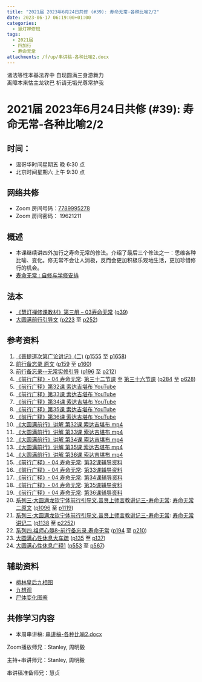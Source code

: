 ```yaml
---
title: "2021届 2023年6月24日共修 (#39): 寿命无常-各种比喻2/2"
date: 2023-06-17 06:19:00+01:00
categories:
  - 慧灯禅修班
tags:
  - 2021届
  - 四加行
  - 寿命无常
attachments: /f/up/串讲稿-各种比喻2.docx
---
```

<!--StartFragment-->

诸法等性本基法界中 自现圆满三身游舞力\
离障本来怙主龙钦巴 祈请无垢光尊常护我

# 2021届 2023年6月24日共修 (#39): 寿命无常-各种比喻2/2

<!--EndFragment-->

## 时间：

* 温哥华时间星期五 晚 6:30 点
* 北京时间星期六 上午 9:30 点

## 网络共修

* Zoom 房间号码：[7789995278](https://us02web.zoom.us/j/7789995278?pwd=VjZmbWJFY2k2K0E5RVB2cTNIQmhqUT09)
* Zoom 房间密码： 19621211

## 概述

* 本课继续讲四外加行之寿命无常的修法。介绍了最后三个修法之一：思维各种比喻、变化。修无常不会让人消极，反而会更加积极乐观地生活，更加珍惜修行的机会。
* [寿命无常 : 自修与学修安排](https://fohuifayu.com/index.php/huideng-jiangtang/chanxiuke/zen-03/8653-zen03-smwc?title=)

## 法本

* [《慧灯禅修课教材》第三册 – 03寿命无常](https://huidengchanxiu.net/books/b3/3-03) ([p39](https://huidengchanxiu.net/books/b3/3-03/#p39))
* [大圆满前行引导文](https://huidengchanxiu.net/books/dymqx) ([p223](https://huidengchanxiu.net/books/dymqx#p223) 至 [p252](https://huidengchanxiu.net/books/dymqx#p252))

## 参考资料

1. [《菩提道次第广论讲记》(二)](https://huidengchanxiu.net/refs/ptdcdgl/2) ([p1555](https://huidengchanxiu.net/refs/ptdcdgl/2/#p1555) 至 [p1658](https://huidengchanxiu.net/refs/ptdcdgl/2#p1658))
2. [前行备忘录 原文](https://huidengchanxiu.net/refs/qxbwl/) ([p159](https://huidengchanxiu.net/refs/qxbwl/#p159) 至 [p160](https://huidengchanxiu.net/refs/qxbwl/#p160))
3. [前行备忘录--无常实修引导](https://huidengchanxiu.net/refs/qxbwl/qxxl4-02wc)  ([p196](https://huidengchanxiu.net/refs/qxbwl/qxxl4-02wc#p196) 至 [p212](https://huidengchanxiu.net/refs/qxbwl/qxxl4-02wc#p212))
4. [《前行广释》- 04 寿命无常](https://huidengchanxiu.net/refs/qxgs/qxgs-04wc): [第三十二节课](https://huidengchanxiu.net/refs/qxgs/qxgs-04wc/#%E7%AC%AC%E4%B8%89%E5%8D%81%E4%BA%8C%E8%8A%82%E8%AF%BE) 至 [第三十六节课](https://huidengchanxiu.net/refs/qxgs/qxgs-04wc/#%E7%AC%AC%E4%B8%89%E5%8D%81%E5%85%AD%E8%8A%82%E8%AF%BE) ([p284](https://huidengchanxiu.net/refs/qxgs/qxgs-04wc#p284) 至 [p628](https://huidengchanxiu.net/refs/qxgs/qxgs-04wc/#p628))
5. [《前行广释》第32课 索达吉堪布 YouTube](https://www.youtube.com/watch?v=0N0tVlbxjjs&list=PLAnEIprIVklfWTKX6X1gI9eR_phiB8B4b&index=34)
6. [《前行广释》第33课 索达吉堪布 YouTube](https://www.youtube.com/watch?v=atg8VlhjTCA&list=PLHUvfASP8Aiy5nWhT5AqWKEvIsYJpDC1h&index=5)
7. [《前行广释》第34课 索达吉堪布 YouTube](https://www.youtube.com/watch?v=J54sDw7M9ls&list=PLAnEIprIVklfWTKX6X1gI9eR_phiB8B4b&index=35)
8. [《前行广释》第35课 索达吉堪布 YouTube](https://www.youtube.com/watch?v=3jPfZdjYeIg&list=PLAnEIprIVklfWTKX6X1gI9eR_phiB8B4b&index=36)
9. [《前行广释》第36课 索达吉堪布 YouTube](https://www.youtube.com/watch?v=zmA4mFkskdo&list=PLAnEIprIVklfWTKX6X1gI9eR_phiB8B4b&index=37)
10. [《大圆满前行》讲解 第32课 索达吉堪布 mp4](https://s3.ap-northeast-1.wasabisys.com/hdcx/jmy/007-%E5%A4%A7%E5%9C%86%E6%BB%A1%E5%89%8D%E8%A1%8C%E5%B9%BF%E9%87%8A/007-%E5%89%8D%E8%A1%8C%E5%B9%BF%E9%87%8A%E8%A7%86%E9%A2%91/%e3%80%8a%e5%a4%a7%e5%9c%86%e6%bb%a1%e5%89%8d%e8%a1%8c%e3%80%8b%e8%ae%b2%e8%a7%a3%e7%ac%ac32%e8%af%be.mp4)
11. [《大圆满前行》讲解 第33课 索达吉堪布 mp4](https://s3.ap-northeast-1.wasabisys.com/hdcx/jmy/007-%E5%A4%A7%E5%9C%86%E6%BB%A1%E5%89%8D%E8%A1%8C%E5%B9%BF%E9%87%8A/007-%E5%89%8D%E8%A1%8C%E5%B9%BF%E9%87%8A%E8%A7%86%E9%A2%91/%e3%80%8a%e5%a4%a7%e5%9c%86%e6%bb%a1%e5%89%8d%e8%a1%8c%e3%80%8b%e8%ae%b2%e8%a7%a3%e7%ac%ac33%e8%af%be.mp4)
12. [《大圆满前行》讲解 第34课 索达吉堪布 mp4](https://s3.ap-northeast-1.wasabisys.com/hdcx/jmy/007-%E5%A4%A7%E5%9C%86%E6%BB%A1%E5%89%8D%E8%A1%8C%E5%B9%BF%E9%87%8A/007-%E5%89%8D%E8%A1%8C%E5%B9%BF%E9%87%8A%E8%A7%86%E9%A2%91/%e3%80%8a%e5%a4%a7%e5%9c%86%e6%bb%a1%e5%89%8d%e8%a1%8c%e3%80%8b%e8%ae%b2%e8%a7%a3%e7%ac%ac34%e8%af%be.mp4)
13. [《大圆满前行》讲解 第35课 索达吉堪布 mp4](https://s3.ap-northeast-1.wasabisys.com/hdcx/jmy/007-%E5%A4%A7%E5%9C%86%E6%BB%A1%E5%89%8D%E8%A1%8C%E5%B9%BF%E9%87%8A/007-%E5%89%8D%E8%A1%8C%E5%B9%BF%E9%87%8A%E8%A7%86%E9%A2%91/%e3%80%8a%e5%a4%a7%e5%9c%86%e6%bb%a1%e5%89%8d%e8%a1%8c%e3%80%8b%e8%ae%b2%e8%a7%a3%e7%ac%ac35%e8%af%be.mp4)
14. [《大圆满前行》讲解 第36课 索达吉堪布 mp4](https://s3.ap-northeast-1.wasabisys.com/hdcx/jmy/007-%E5%A4%A7%E5%9C%86%E6%BB%A1%E5%89%8D%E8%A1%8C%E5%B9%BF%E9%87%8A/007-%E5%89%8D%E8%A1%8C%E5%B9%BF%E9%87%8A%E8%A7%86%E9%A2%91/%e3%80%8a%e5%a4%a7%e5%9c%86%e6%bb%a1%e5%89%8d%e8%a1%8c%e3%80%8b%e8%ae%b2%e8%a7%a3%e7%ac%ac36%e8%af%be.mp4)
15. [《前行广释》- 04 寿命无常](https://huidengchanxiu.net/refs/qxgs/fudao/qxgsfd-04wc): [第32课辅导资料](https://huidengchanxiu.net/refs/qxgs/fudao/qxgsfd-04wc/#%E5%89%8D%E8%A1%8C%E5%B9%BF%E9%87%8A%E7%AC%AC32%E8%AF%BE%E8%BE%85%E5%AF%BC%E8%B5%84%E6%96%99)
16. [《前行广释》- 04 寿命无常](https://huidengchanxiu.net/refs/qxgs/fudao/qxgsfd-04wc): [第33课辅导资料](https://huidengchanxiu.net/refs/qxgs/fudao/qxgsfd-04wc/#%E5%89%8D%E8%A1%8C%E5%B9%BF%E9%87%8A%E7%AC%AC33%E8%AF%BE%E8%BE%85%E5%AF%BC%E8%B5%84%E6%96%99)
17. [《前行广释》- 04 寿命无常](https://huidengchanxiu.net/refs/qxgs/fudao/qxgsfd-04wc): [第34课辅导资料](https://huidengchanxiu.net/refs/qxgs/fudao/qxgsfd-04wc/#%E5%89%8D%E8%A1%8C%E5%B9%BF%E9%87%8A%E7%AC%AC34%E8%AF%BE%E8%BE%85%E5%AF%BC%E8%B5%84%E6%96%99)
18. [《前行广释》- 04 寿命无常](https://huidengchanxiu.net/refs/qxgs/fudao/qxgsfd-04wc): [第35课辅导资料](https://huidengchanxiu.net/refs/qxgs/fudao/qxgsfd-04wc/#%E5%89%8D%E8%A1%8C%E5%B9%BF%E9%87%8A%E7%AC%AC35%E8%AF%BE%E8%BE%85%E5%AF%BC%E8%B5%84%E6%96%99)
19. [《前行广释》- 04 寿命无常](https://huidengchanxiu.net/refs/qxgs/fudao/qxgsfd-04wc): [第36课辅导资料](https://huidengchanxiu.net/refs/qxgs/fudao/qxgsfd-04wc/#%E5%89%8D%E8%A1%8C%E5%B9%BF%E9%87%8A%E7%AC%AC36%E8%AF%BE%E8%BE%85%E5%AF%BC%E8%B5%84%E6%96%99)
20. [系列三·大圆满龙钦宁体前行引导文.普贤上师言教讲记三-寿命无常](https://huidengchanxiu.net/refs/xmfw/s3-ydw3-smwc): [寿命无常二原文](https://huidengchanxiu.net/refs/xmfw/s3-ydw3-smwc/#%E5%AF%BF%E5%91%BD%E6%97%A0%E5%B8%B8%E4%BA%8C%E5%8E%9F%E6%96%87) ([p1096](https://huidengchanxiu.net/refs/xmfw/s3-ydw3-smwc/#p1096) 至 [p1119](https://huidengchanxiu.net/refs/xmfw/s3-ydw3-smwc/#p1119))
21. [系列三·大圆满龙钦宁体前行引导文.普贤上师言教讲记三-寿命无常](https://huidengchanxiu.net/refs/xmfw/s3-ydw3-smwc): [寿命无常讲记二](https://huidengchanxiu.net/refs/xmfw/s3-ydw3-smwc/#%E5%AF%BF%E5%91%BD%E6%97%A0%E5%B8%B8%E8%AE%B2%E8%AE%B0-%E4%BA%8C) ([p1138](https://huidengchanxiu.net/refs/xmfw/s3-ydw3-smwc/#p1138) 至 [p2252](https://huidengchanxiu.net/refs/xmfw/s3-ydw3-smwc/#p2252))
22. [系列四.祖师心髓8-前行备忘录.寿命无常](https://huidengchanxiu.net/refs/xmfw/s4-zsxs8-qxbwl-smwc) ([p194](https://huidengchanxiu.net/refs/xmfw/s4-zsxs8-qxbwl-smwc#p194) 至 [p210](https://huidengchanxiu.net/refs/xmfw/s4-zsxs8-qxbwl-smwc#p210))
23. [大圆满心性休息大车疏](https://huidengchanxiu.net/refs/dymxxxx/dymxxxx-dcs) ([p135](https://huidengchanxiu.net/refs/dymxxxx/dymxxxx-dcs#p135) 至 [p137](https://huidengchanxiu.net/refs/dymxxxx/dymxxxx-dcs/#p137))
24. [大圆满心性休息广释1](https://huidengchanxiu.net/refs/dymxxxx/dymxxxx-gs1) ([p553](https://huidengchanxiu.net/refs/dymxxxx/dymxxxx-gs1#p553) 至 [p567](https://huidengchanxiu.net/refs/dymxxxx/dymxxxx-gs1/#p567))

## 辅助资料

* [檀林皇后九相图](https://www.sohu.com/a/165788255_542048)
* [九想观](http://fodizi.net/qt/dazhaofashi/17939.html)
* [](http://fodizi.net/qt/dazhaofashi/17939.html)[尸体变化图鉴](https://f.huidengchanxiu.net/hdv/d/%e5%8f%98%e5%8c%96%e5%9b%be%e9%89%b4.pdf)

## **共修学习内容**

* 本周串讲稿: [串讲稿-各种比喻2.docx](/f/up/串讲稿-各种比喻2.docx)

Zoom播放师兄：Stanley, 周明毅 

主持+串讲师兄：Stanley, 周明毅 

串讲稿准备师兄：慧贞

<!--EndFragment-->
